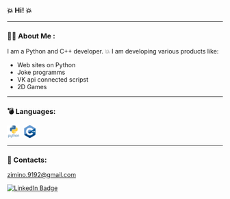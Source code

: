 ### :boom: Hi! :boom:


---


### :man_technologist: About Me :
I am a Python and C++ developer.
:boom: I am developing various products like:
* Web sites on Python 
* Joke programms
* VK api connected scripst
* 2D Games

---

### :bomb: Languages:

<img src="https://raw.githubusercontent.com/devicons/devicon/1119b9f84c0290e0f0b38982099a2bd027a48bf1/icons/python/python-original-wordmark.svg" title="Python" alt="Python" width="30" height="30"/>&nbsp; <img src="https://raw.githubusercontent.com/devicons/devicon/1119b9f84c0290e0f0b38982099a2bd027a48bf1/icons/cplusplus/cplusplus-original.svg" title="Python" alt="Python" width="30" height="30"/>&nbsp;

---

### :speech_balloon: Contacts:
zimino.9192@gmail.com

<div id="badges">
  <a href="https://vk.com/zim1no">
     <img src="https://img.shields.io/badge/VK-blue?logo=VK&logoColor=white" alt="LinkedIn Badge"/>
  </a>
</div>
